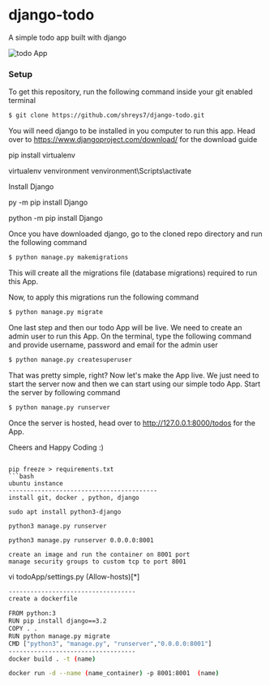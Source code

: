 # django-todo
A simple todo app built with django

![todo App](https://raw.githubusercontent.com/shreys7/django-todo/develop/staticfiles/todoApp.png)
### Setup
To get this repository, run the following command inside your git enabled terminal
```bash
$ git clone https://github.com/shreys7/django-todo.git
```
You will need django to be installed in you computer to run this app. Head over to https://www.djangoproject.com/download/ for the download guide

pip install virtualenv

virtualenv venvironment
venvironment\Scripts\activate

Install Django

py -m pip install Django

python -m pip install Django

Once you have downloaded django, go to the cloned repo directory and run the following command

```bash
$ python manage.py makemigrations
```

This will create all the migrations file (database migrations) required to run this App.

Now, to apply this migrations run the following command
```bash
$ python manage.py migrate
```

One last step and then our todo App will be live. We need to create an admin user to run this App. On the terminal, type the following command and provide username, password and email for the admin user
```bash
$ python manage.py createsuperuser
```

That was pretty simple, right? Now let's make the App live. We just need to start the server now and then we can start using our simple todo App. Start the server by following command

```bash
$ python manage.py runserver
```

Once the server is hosted, head over to http://127.0.0.1:8000/todos for the App.

Cheers and Happy Coding :)

```

pip freeze > requirements.txt
```bash
ubuntu instance
-----------------------------------------
install git, docker , python, django

sudo apt install python3-django

python3 manage.py runserver

python3 manage.py runserver 0.0.0.0:8001

create an image and run the container on 8001 port 
manage security groups to custom tcp to port 8001 
```

vi todoApp/settings.py (Allow-hosts)[*]
```bash
-----------------------------------
create a dockerfile

FROM python:3
RUN pip install django==3.2
COPY . .
RUN python manage.py migrate
CMD ["python3", "manage.py", "runserver","0.0.0.0:8001"]
-----------------------------------
docker build . -t (name)

docker run -d --name (name_container) -p 8001:8001  (name)

```
